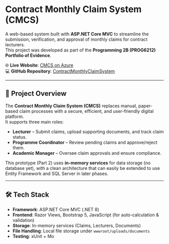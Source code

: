 

# Contract Monthly Claim System (CMCS)

A web-based system built with **ASP.NET Core MVC** to streamline the submission, verification, and approval of monthly claims for contract lecturers.  
This project was developed as part of the **Programming 2B (PROG6212) Portfolio of Evidence**.

🌐 **Live Website**: [CMCS on Azure](https://giftofthegivers20251001185543.azurewebsites.net/)  
💻 **GitHub Repository**: [ContractMonthlyClaimSystem](https://github.com/Ntwalo/ContractMonthlyClaimSystem2025)

---

## 📖 Project Overview

The **Contract Monthly Claim System (CMCS)** replaces manual, paper-based claim processes with a secure, efficient, and user-friendly digital platform.  
It supports three main roles:

- **Lecturer** – Submit claims, upload supporting documents, and track claim status.  
- **Programme Coordinator** – Review pending claims and approve/reject them.  
- **Academic Manager** – Oversee claim approvals and ensure compliance.  

This prototype (Part 2) uses **in-memory services** for data storage (no database yet), with a clean architecture that can easily be extended to use Entity Framework and SQL Server in later phases.

---

## 🛠️ Tech Stack

- **Framework**: ASP.NET Core MVC (.NET 8)  
- **Frontend**: Razor Views, Bootstrap 5, JavaScript (for auto-calculation & validation)  
- **Storage**: In-memory services (Claims, Lecturers, Documents)  
- **File Handling**: Local file storage under `wwwroot/uploads/documents`  
- **Testing**: xUnit + Mo

